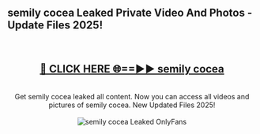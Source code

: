 <h2>semily cocea Leaked Private Video And Photos - Update Files 2025!</h2>
<br>
<div align="center">
<h2><a href="https://linkcuts.com/hfmhzwbr" rel="nofollow">🔴 CLICK HERE 🌐==►► semily cocea</a></h2>
<br>
Get semily cocea leaked all content. Now you can access all videos and pictures of semily cocea. New Updated Files 2025!
<br>
<br>
<a href="https://linkcuts.com/hfmhzwbr" rel="nofollow" data-target="animated-image.originalLink"><img src="https://i.ibb.co.com/WyWwxjT/player-gif2.gif" alt="semily cocea Leaked OnlyFans" style="max-width: 100%; display: inline-block;" data-target="animated-image.originalImage"></a>
</div>
<br>